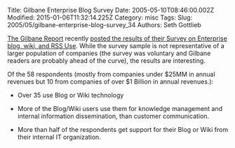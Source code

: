 Title: Gilbane Enterprise Blog Survey
Date: 2005-05-10T08:46:00.002Z
Modified: 2015-01-06T11:32:14.225Z
Category: misc
Tags: 
Slug: 2005/05/gilbane-enterprise-blog-survey_34
Authors: Seth Gottlieb

[The Gilbane Report](http://www.gilbane.com) recently [posted the results of their Survey on Enterprise blog, wiki, and RSS Use](http://gilbane.com/surveys.html). While the survey sample is not representative of a larger population of companies (the survey was voluntary and Gilbane readers are probably ahead of the curve), the results are interesting.  

Of the 58 respondents (mostly from companies under $25MM in annual revenues but 10 from companies of over $1 Billion in annual revenues.):  

*   Over 35 use Blog or Wiki technology  
    
*   More of the Blog/Wiki users use them for knowledge management and internal information dissemination, than customer communication.  
    
*   More than half of the respondents get support for their Blog or Wiki from their internal IT organization.  
    

  
